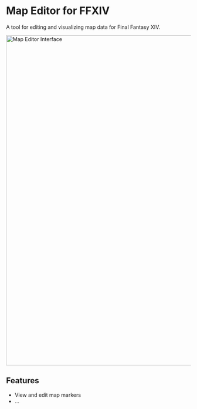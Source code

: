 # Map Editor for FFXIV

A tool for editing and visualizing map data for Final Fantasy XIV.

<img src="https://github.com/user-attachments/assets/3e638426-fe87-49c2-974f-32e86b7a51c2" alt="Map Editor Interface" width="900">

## Features

- View and edit map markers
- ...